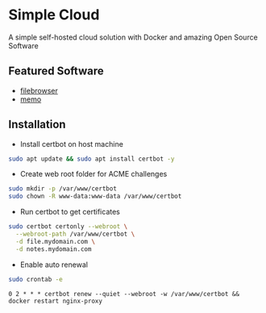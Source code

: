 # Simple Cloud
A simple self-hosted cloud solution with Docker and amazing Open Source Software

## Featured Software
- [filebrowser](https://github.com/filebrowser/filebrowser)
- [memo](https://github.com/usememo/usememo)

## Installation
- Install certbot on host machine
```sh
sudo apt update && sudo apt install certbot -y
```

- Create web root folder for ACME challenges
```sh
sudo mkdir -p /var/www/certbot
sudo chown -R www-data:www-data /var/www/certbot
```

- Run certbot to get certificates
```sh
sudo certbot certonly --webroot \
  --webroot-path /var/www/certbot \
  -d file.mydomain.com \
  -d notes.mydomain.com
```

- Enable auto renewal
```sh
sudo crontab -e
```
```
0 2 * * * certbot renew --quiet --webroot -w /var/www/certbot && docker restart nginx-proxy
```

